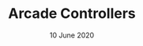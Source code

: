 ---
layout: project
title: 'Arcade Controllers'
date: 10 June 2020
image:
  path: /assets/img/projects/arcade-controllers.png
screenshot: /assets/img/projects/arcade-controllers2.png
links:
  - title: Thingiverse
    url: https://www.thingiverse.com/thing:3697811
caption: Printed some arcade controllers for my RetroPi
description: >
    Spent some time printing out, finishing, and painting some arcade controllers for my Retropi build. Just two different controllers, one using red LED buttons and the other one using blue LED buttons. This is an upgrade from my previous [RetroPi arcade build from 2018](http://nickengmann.com/projects/arcade-cabinet/).

    - [Twitter](https://twitter.com/whoiscyril/status/1279203495980273671)

accent_color: '#4fb1ba'
accent_image:
  background: 'linear-gradient(to bottom,#193747 0%,#233e4c 30%,#3c929e 50%,#d5d5d4 70%,#cdccc8 100%)'
  overlay:    true
---